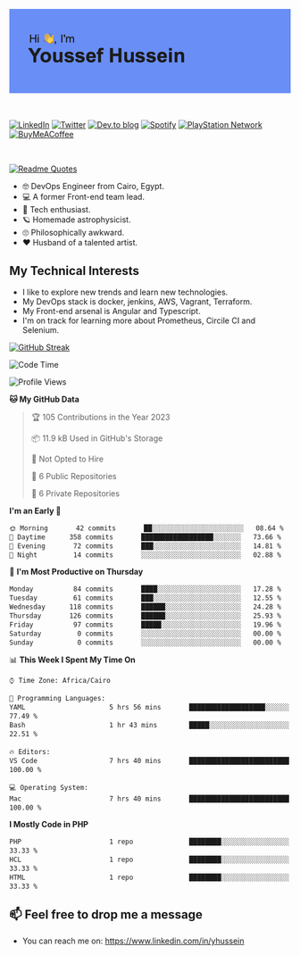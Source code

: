[![Youssef's GitHub Banner](./assets/youssef-hussein.png)](https://github.com/yorki404)

</br>

[![LinkedIn](https://img.shields.io/badge/linkedin-%230077B5.svg?style=for-the-badge&logo=linkedin&logoColor=white)](https://www.linkedin.com/in/yhussein/)
[![Twitter](https://img.shields.io/badge/yorki404-%231DA1F2.svg?style=for-the-badge&logo=Twitter&logoColor=white)](https://twitter.com/yorki404)
[![Dev.to blog](https://img.shields.io/badge/dev.to-0A0A0A?style=for-the-badge&logo=dev.to&logoColor=white)](https://dev.to/yorki404)
[![Spotify](https://img.shields.io/badge/Spotify-1ED760?style=for-the-badge&logo=spotify&logoColor=white)](https://open.spotify.com/user/yorki404)
[![PlayStation Network](https://img.shields.io/badge/PSN-%230070D1.svg?style=for-the-badge&logo=Playstation&logoColor=white)](https://psnprofiles.com/yorki404)
[![BuyMeACoffee](https://img.shields.io/badge/Buy%20Me%20a%20Coffee-ffdd00?style=for-the-badge&logo=buy-me-a-coffee&logoColor=black)](https://www.buymeacoffee.com/Yorki404)

</br>

[![Readme Quotes](https://quotes-github-readme.vercel.app/api?type=horizontal&theme=dark)](https://github.com/piyushsuthar/github-readme-quotes)


- :nerd_face: DevOps Engineer from Cairo, Egypt.
- :computer: A former Front-end team lead.
- :satellite: Tech enthusiast.
- :ringed_planet: Homemade astrophysicist.
- :roll_eyes: Philosophically awkward.
- :heart: Husband of a talented artist.

## My Technical Interests

- I like to explore new trends and learn new technologies.
- My DevOps stack is docker, jenkins, AWS, Vagrant, Terraform.
- My Front-end arsenal is Angular and Typescript.
- I'm on track for learning more about Prometheus, Circile CI and Selenium.

[![GitHub Streak](https://github-readme-streak-stats.herokuapp.com/?user=yorki404&theme=dark)](https://git.io/streak-stats)

<!--START_SECTION:waka-->
![Code Time](http://img.shields.io/badge/Code%20Time-388%20hrs%2053%20mins-blue)

![Profile Views](http://img.shields.io/badge/Profile%20Views-0-blue)

**🐱 My GitHub Data** 

> 🏆 105 Contributions in the Year 2023
 > 
> 📦 11.9 kB Used in GitHub's Storage 
 > 
> 🚫 Not Opted to Hire
 > 
> 📜 6 Public Repositories 
 > 
> 🔑 6 Private Repositories  
 > 
**I'm an Early 🐤** 

```text
🌞 Morning       42 commits       ██░░░░░░░░░░░░░░░░░░░░░░░   08.64 % 
🌆 Daytime      358 commits       ██████████████████░░░░░░░   73.66 % 
🌃 Evening       72 commits       ███░░░░░░░░░░░░░░░░░░░░░░   14.81 % 
🌙 Night         14 commits       ░░░░░░░░░░░░░░░░░░░░░░░░░   02.88 % 

```
📅 **I'm Most Productive on Thursday** 

```text
Monday          84 commits       ████░░░░░░░░░░░░░░░░░░░░░   17.28 % 
Tuesday         61 commits       ███░░░░░░░░░░░░░░░░░░░░░░   12.55 % 
Wednesday      118 commits       ██████░░░░░░░░░░░░░░░░░░░   24.28 % 
Thursday       126 commits       ██████░░░░░░░░░░░░░░░░░░░   25.93 % 
Friday          97 commits       █████░░░░░░░░░░░░░░░░░░░░   19.96 % 
Saturday         0 commits       ░░░░░░░░░░░░░░░░░░░░░░░░░   00.00 % 
Sunday           0 commits       ░░░░░░░░░░░░░░░░░░░░░░░░░   00.00 % 

```


📊 **This Week I Spent My Time On** 

```text
⌚︎ Time Zone: Africa/Cairo

💬 Programming Languages: 
YAML                     5 hrs 56 mins       ███████████████████░░░░░░   77.49 % 
Bash                     1 hr 43 mins        █████░░░░░░░░░░░░░░░░░░░░   22.51 % 

🔥 Editors: 
VS Code                  7 hrs 40 mins       █████████████████████████   100.00 % 

💻 Operating System: 
Mac                      7 hrs 40 mins       █████████████████████████   100.00 % 

```

**I Mostly Code in PHP** 

```text
PHP                      1 repo              ████████░░░░░░░░░░░░░░░░░   33.33 % 
HCL                      1 repo              ████████░░░░░░░░░░░░░░░░░   33.33 % 
HTML                     1 repo              ████████░░░░░░░░░░░░░░░░░   33.33 % 

```



<!--END_SECTION:waka-->

## 📫 Feel free to drop me a message
- You can reach me on: https://www.linkedin.com/in/yhussein
